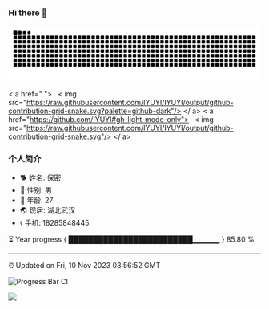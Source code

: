 ### Hi there 👋

![](https://raw.githubusercontent.com/IYUYI/IYUYI/output/github-contribution-grid-snake.svg)

< a href=" ">
  < img src="https://raw.githubusercontent.com/IYUYI/IYUYI/output/github-contribution-grid-snake.svg?palette=github-dark"/>
</ a>
< a href="https://github.com/IYUYI#gh-light-mode-only">
  < img src="https://raw.githubusercontent.com/IYUYI/IYUYI/output/github-contribution-grid-snake.svg"/>
</ a>

### 个人简介
- 🐕 姓名: 保密
- 👦 性别: 男
- 🧭 年龄: 27
- 🌏 现居: 湖北武汉
- 📞 手机: 18285848445

⏳ Year progress { █████████████████████████▁▁▁▁▁ } 85.80 %

---

⏰ Updated on Fri, 10 Nov 2023 03:56:52 GMT

![Progress Bar CI](https://github.com/IYUYI/IYUYI/workflows/Progress%20Bar%20CI/badge.svg)

![](https://img.shields.io/badge/写作工具-VS20%Code-blue)
